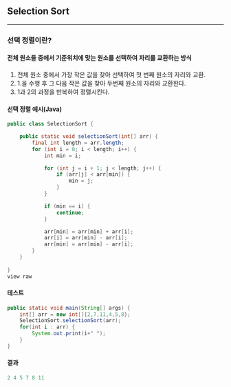 ## Selection Sort
____

<h3>선택 정렬이란?</h4>

<h4>전체 원소들 중에서 기준위치에 맞는 원소를 선택하여 자리를 교환하는 방식</h6>

 1. 전체 원소 중에서 가장 작은 값을 찾아 선택하여 첫 번째 원소의 자리와 교환.
 2. 1.을 수행 후 그 다음 작은 값을 찾아 두번째 원소의 자리와 교환한다. 
 3. 1과 2의 과정을 반복하여 정렬시킨다. 

#### 선택 정렬 예시(Java)

```java
public class SelectionSort {

    public static void selectionSort(int[] arr) {
        final int length = arr.length;
        for (int i = 0; i < length; i++) {
            int min = i;

            for (int j = i + 1; j < length; j++) {
                if (arr[j] < arr[min]) {
                    min = j;
                }
            }

            if (min == i) {
                continue;
            }

            arr[min] = arr[min] + arr[i];
            arr[i] = arr[min] - arr[i];
            arr[min] = arr[min] - arr[i];
        }
    }
  
}
view raw
```

#### 테스트

```java
public static void main(String[] args) {
    int[] arr = new int[]{2,7,11,4,5,8};
    SelectionSort.selectionSort(arr);
    for(int i : arr) { 
        System.out.print(i+" ");
    }
}
```

#### 결과

```java
2 4 5 7 8 11
```
